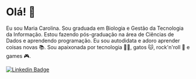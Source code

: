 # Olá! 🖖

Eu sou Maria Carolina. Sou graduada em Biologia  e  Gestão da Tecnologia da Informação. 
Estou fazendo pós-graduação na área de Ciências de Dados e aprendendo programação.
Eu sou autodidata e adoro aprender coisas novas 📚.
Sou apaixonada por tecnologia 👩‍💻, gatos 🐱, rock'n'roll 🎸 e games 🎮.


[![Linkedin Badge](https://img.shields.io/badge/-LinkedIn-blue?style=flat-square&logo=Linkedin&logoColor=white&link=https://www.linkedin.com/in/maria-carolina-empathy/)](https://www.linkedin.com/in/maria-carolina-empathy/)
